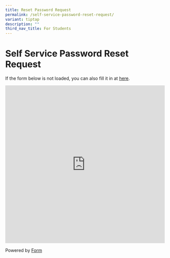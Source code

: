 ```yaml
---
title: Reset Password Request
permalink: /self-service-password-reset-request/
variant: tiptap
description: ""
third_nav_title: For Students
---
```

<h1><strong>Self Service Password Reset Request</strong></h1>
<p>If the form below is not loaded, you can also fill it in at <a href="https://form.gov.sg/67ce7425366dcb636b6b92fd" rel="noopener noreferrer nofollow" target="_blank">here</a>.</p>
<div class="iframe-wrapper">
<iframe style="width: 100%; height: 500px" allowfullscreen="true" frameborder="0" src="https://form.gov.sg/67ce7425366dcb636b6b92fd"></iframe>
</div>
<p>Powered by <a href="https://form.gov.sg" rel="noopener noreferrer nofollow" target="_blank">Form</a>
</p>